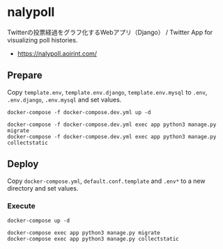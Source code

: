 # nalypoll

Twitterの投票経過をグラフ化するWebアプリ（Django） / Twitter App for visualizing poll histories.

- <https://nalypoll.aoirint.com/>

## Prepare

Copy `template.env`, `template.env.django`, `template.env.mysql` to `.env`, `.env.django`, `.env.mysql` and set values.

```shell
docker-compose -f docker-compose.dev.yml up -d

docker-compose -f docker-compose.dev.yml exec app python3 manage.py migrate
docker-compose -f docker-compose.dev.yml exec app python3 manage.py collectstatic
```

## Deploy

Copy `docker-compose.yml`, `default.conf.template` and `.env*` to a new directory and set values.

### Execute

```shell
docker-compose up -d

docker-compose exec app python3 manage.py migrate
docker-compose exec app python3 manage.py collectstatic
```